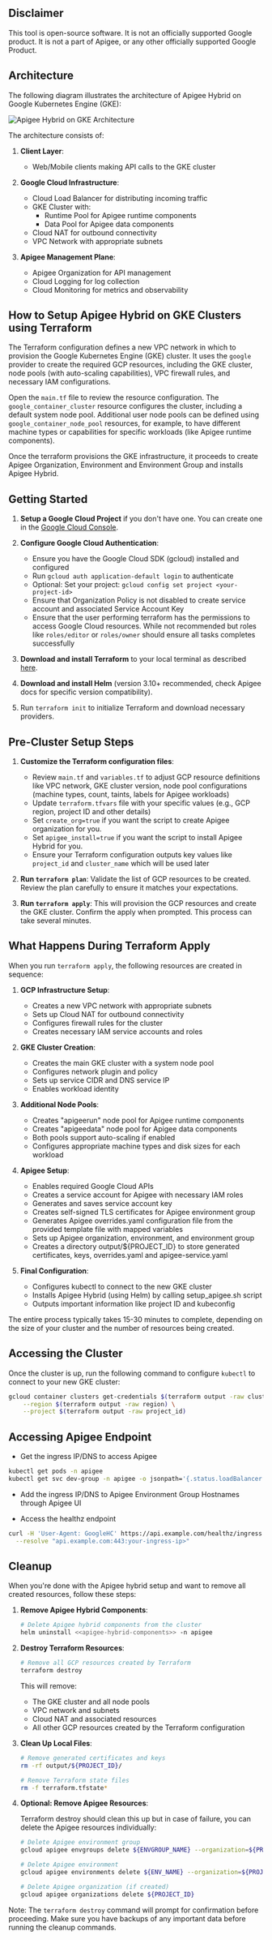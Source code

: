 ## Disclaimer
This tool is open-source software. It is not an officially supported Google product. It is not a part of Apigee, or any other officially supported Google Product.

## Architecture

The following diagram illustrates the architecture of Apigee Hybrid on Google Kubernetes Engine (GKE):

![Apigee Hybrid on GKE Architecture](../diagram/apigee_hybrid_gke.png)

The architecture consists of:

1. **Client Layer**:
   - Web/Mobile clients making API calls to the GKE cluster

2. **Google Cloud Infrastructure**:
   - Cloud Load Balancer for distributing incoming traffic
   - GKE Cluster with:
     - Runtime Pool for Apigee runtime components
     - Data Pool for Apigee data components
   - Cloud NAT for outbound connectivity
   - VPC Network with appropriate subnets

3. **Apigee Management Plane**:
   - Apigee Organization for API management
   - Cloud Logging for log collection
   - Cloud Monitoring for metrics and observability

## How to Setup Apigee Hybrid on GKE Clusters using Terraform

The Terraform configuration defines a new VPC network in which to provision the Google Kubernetes Engine (GKE) cluster. It uses the `google` provider to create the required GCP resources, including the GKE cluster, node pools (with auto-scaling capabilities), VPC firewall rules, and necessary IAM configurations.

Open the `main.tf` file to review the resource configuration. The `google_container_cluster` resource configures the cluster, including a default system node pool. Additional user node pools can be defined using `google_container_node_pool` resources, for example, to have different machine types or capabilities for specific workloads (like Apigee runtime components).

Once the terraform provisions the GKE infrastructure, it proceeds to create Apigee Organization, Environment and Environment Group and installs Apigee Hybrid.

## Getting Started

1. **Setup a Google Cloud Project** if you don't have one. You can create one in the [Google Cloud Console](https://console.cloud.google.com/).

2. **Configure Google Cloud Authentication**:
   * Ensure you have the Google Cloud SDK (gcloud) installed and configured
   * Run `gcloud auth application-default login` to authenticate
   * Optional: Set your project: `gcloud config set project <your-project-id>`
   * Ensure that Organization Policy is not disabled to create service account and associated Service Account Key
   * Ensure that the user performing terraform has the permissions to access Google Cloud resources. While not recommended but roles like `roles/editor` or `roles/owner` should ensure all tasks completes successfully

3. **Download and install Terraform** to your local terminal as described [here](https://developer.hashicorp.com/terraform/install).

4. **Download and install Helm** (version 3.10+ recommended, check Apigee docs for specific version compatibility).

5. Run `terraform init` to initialize Terraform and download necessary providers.

## Pre-Cluster Setup Steps

1. **Customize the Terraform configuration files**:
   * Review `main.tf` and `variables.tf` to adjust GCP resource definitions like VPC network, GKE cluster version, node pool configurations (machine types, count, taints, labels for Apigee workloads)
   * Update `terraform.tfvars` file with your specific values (e.g., GCP region, project ID and other details)
   *   Set `create_org=true` if you want the script to create Apigee organization for you.
   *   Set `apigee_install=true` if you want the script to install Apigee Hybrid for you.
   * Ensure your Terraform configuration outputs key values like `project_id` and `cluster_name` which will be used later

2. **Run `terraform plan`**:
   Validate the list of GCP resources to be created. Review the plan carefully to ensure it matches your expectations.

3. **Run `terraform apply`**:
   This will provision the GCP resources and create the GKE cluster. Confirm the apply when prompted. This process can take several minutes.

## What Happens During Terraform Apply

When you run `terraform apply`, the following resources are created in sequence:

1. **GCP Infrastructure Setup**:
   - Creates a new VPC network with appropriate subnets
   - Sets up Cloud NAT for outbound connectivity
   - Configures firewall rules for the cluster
   - Creates necessary IAM service accounts and roles

2. **GKE Cluster Creation**:
   - Creates the main GKE cluster with a system node pool
   - Configures network plugin and policy
   - Sets up service CIDR and DNS service IP
   - Enables workload identity

3. **Additional Node Pools**:
   - Creates "apigeerun" node pool for Apigee runtime components
   - Creates "apigeedata" node pool for Apigee data components
   - Both pools support auto-scaling if enabled
   - Configures appropriate machine types and disk sizes for each workload

4. **Apigee Setup**:
   - Enables required Google Cloud APIs
   - Creates a service account for Apigee with necessary IAM roles
   - Generates and saves service account key
   - Creates self-signed TLS certificates for Apigee environment group
   - Generates Apigee overrides.yaml configuration file from the provided template file with mapped variables
   - Sets up Apigee organization, environment, and environment group
   - Creates a directory output/${PROJECT_ID} to store generated certificates, keys, overrides.yaml and apigee-service.yaml

5. **Final Configuration**:
   - Configures kubectl to connect to the new GKE cluster
   - Installs Apigee Hybrid (using Helm) by calling setup_apigee.sh script
   - Outputs important information like project ID and kubeconfig

The entire process typically takes 15-30 minutes to complete, depending on the size of your cluster and the number of resources being created.

## Accessing the Cluster

Once the cluster is up, run the following command to configure `kubectl` to connect to your new GKE cluster:

```bash
gcloud container clusters get-credentials $(terraform output -raw cluster_name) \
    --region $(terraform output -raw region) \
    --project $(terraform output -raw project_id)
```

## Accessing Apigee Endpoint

* Get the ingress IP/DNS to access Apigee
```bash
kubectl get pods -n apigee
kubectl get svc dev-group -n apigee -o jsonpath='{.status.loadBalancer.ingress[0].ip}'
```
* Add the ingress IP/DNS to Apigee Environment Group Hostnames through Apigee UI

* Access the healthz endpoint
```bash
curl -H 'User-Agent: GoogleHC' https://api.example.com/healthz/ingress -k \
  --resolve "api.example.com:443:your-ingress-ip>"
```

## Cleanup

When you're done with the Apigee hybrid setup and want to remove all created resources, follow these steps:

1. **Remove Apigee Hybrid Components**:
   ```bash
   # Delete Apigee hybrid components from the cluster
   helm uninstall <<apigee-hybrid-components>> -n apigee
   ```

2. **Destroy Terraform Resources**:
   ```bash
   # Remove all GCP resources created by Terraform
   terraform destroy
   ```
   This will remove:
   - The GKE cluster and all node pools
   - VPC network and subnets
   - Cloud NAT and associated resources
   - All other GCP resources created by the Terraform configuration

3. **Clean Up Local Files**:
   ```bash
   # Remove generated certificates and keys
   rm -rf output/${PROJECT_ID}/
   
   # Remove Terraform state files
   rm -f terraform.tfstate*
   ```

4. **Optional: Remove Apigee Resources**:
   
   Terraform destroy should clean this up but in case of failure, you can 
   delete the Apigee resources individually:

   ```bash
   # Delete Apigee environment group
   gcloud apigee envgroups delete ${ENVGROUP_NAME} --organization=${PROJECT_ID}
   
   # Delete Apigee environment
   gcloud apigee environments delete ${ENV_NAME} --organization=${PROJECT_ID}
   
   # Delete Apigee organization (if created)
   gcloud apigee organizations delete ${PROJECT_ID}
   ```

Note: The `terraform destroy` command will prompt for confirmation before proceeding. Make sure you have backups of any important data before running the cleanup commands.
